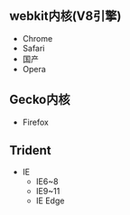 ## webkit内核(V8引擎)

- Chrome
- Safari
- 国产
- Opera

## Gecko内核

- Firefox

## Trident

- IE
  - IE6~8
  - IE9~11
  - IE Edge

